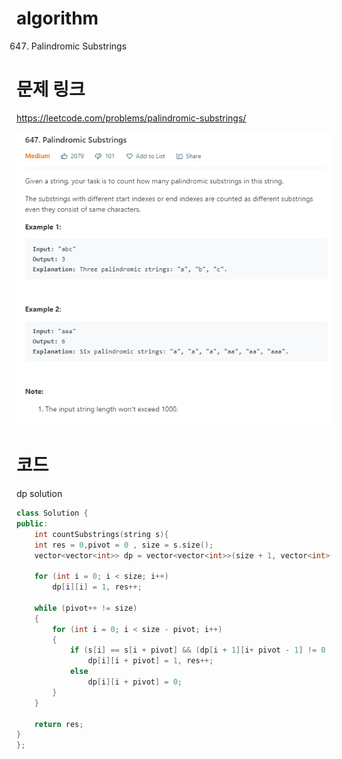 ﻿# algorithm 
647. Palindromic Substrings
  
  
# 문제 링크  
https://leetcode.com/problems/palindromic-substrings/  

![title](https://github.com/jungmin3834/algorithm/blob/master/image/palindromic-substrings.png)

# 코드 

dp solution  

```cpp
class Solution {
public:
    int countSubstrings(string s){
	int res = 0,pivot = 0 , size = s.size();
	vector<vector<int>> dp = vector<vector<int>>(size + 1, vector<int>(size));

	for (int i = 0; i < size; i++)
		dp[i][i] = 1, res++;
	
	while (pivot++ != size)
	{
		for (int i = 0; i < size - pivot; i++)
		{
			if (s[i] == s[i + pivot] && (dp[i + 1][i+ pivot - 1] != 0 || pivot == 1))
				dp[i][i + pivot] = 1, res++;
			else
				dp[i][i + pivot] = 0;
		}
	}
	
	return res;
}
};
```
